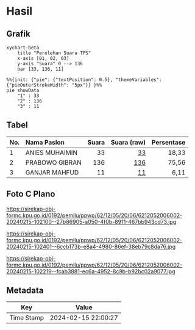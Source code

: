 # Hasil

## Grafik

```mermaid
xychart-beta
    title "Perolehan Suara TPS"
    x-axis [01, 02, 03]
    y-axis "Suara" 0 --> 136
    bar [33, 136, 11]
```

```mermaid
%%{init: {"pie": {"textPosition": 0.5}, "themeVariables": {"pieOuterStrokeWidth": "5px"}} }%%
pie showData
    "1" : 33
    "2" : 136
    "3" : 11
```

## Tabel

| No. | Nama Paslon    | Suara | Suara (raw) | Persentase |
|:--- |:-------------- | -----:| -----------:| ----------:|
| 1   | ANIES MUHAIMIN | 33    | [33][p-1]   | 18,33      |
| 2   | PRABOWO GIBRAN | 136   | [136][p-2]  | 75,56      |
| 3   | GANJAR MAHFUD  | 11    | [11][p-3]   | 6,11       |


[p-1]: https://github.com/gigit-pemilu/pemilu-2024-62-kalimantan-tengah/blob/main/pilpres/hitung-suara/sub/62-kalimantan-tengah/sub/12-murung-raya/sub/05-sumber-barito/sub/2006-teluk-jolo/sub/002-tps/sub/paslon-1.txt
[p-2]: https://github.com/gigit-pemilu/pemilu-2024-62-kalimantan-tengah/blob/main/pilpres/hitung-suara/sub/62-kalimantan-tengah/sub/12-murung-raya/sub/05-sumber-barito/sub/2006-teluk-jolo/sub/002-tps/sub/paslon-2.txt
[p-3]: https://github.com/gigit-pemilu/pemilu-2024-62-kalimantan-tengah/blob/main/pilpres/hitung-suara/sub/62-kalimantan-tengah/sub/12-murung-raya/sub/05-sumber-barito/sub/2006-teluk-jolo/sub/002-tps/sub/paslon-3.txt

## Foto C Plano

https://sirekap-obj-formc.kpu.go.id/0192/pemilu/ppwp/62/12/05/20/06/6212052006002-20240215-102100--27b86905-a050-4f0b-8911-467bb943cd73.jpg

https://sirekap-obj-formc.kpu.go.id/0192/pemilu/ppwp/62/12/05/20/06/6212052006002-20240215-102401--6ccb173b-e8a4-4980-86ef-38eb79c8da76.jpg

https://sirekap-obj-formc.kpu.go.id/0192/pemilu/ppwp/62/12/05/20/06/6212052006002-20240215-102219--fcab3881-ec6a-4952-8c9b-b92bc02a9077.jpg


## Metadata

| Key        | Value               |
| ---------- | ------------------- |
| Time Stamp | 2024-02-15 22:00:27 |



